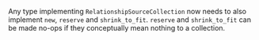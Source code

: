 Any type implementing `RelationshipSourceCollection` now needs to also implement `new`, `reserve` and `shrink_to_fit`. `reserve` and `shrink_to_fit` can be made no-ops if they conceptually mean nothing to a collection.
